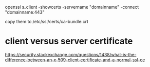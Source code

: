 
openssl s_client -showcerts -servername "domainname" -connect "domainname:443"

copy them to /etc/ssl/certs/ca-bundle.crt

# client versus server certificate

https://security.stackexchange.com/questions/1438/what-is-the-difference-between-an-x-509-client-certificate-and-a-normal-ssl-ce
